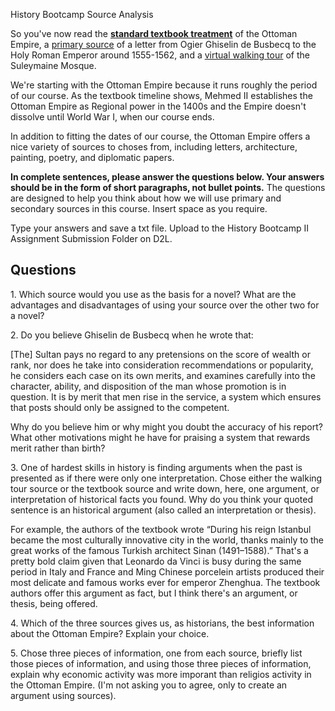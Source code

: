 History Bootcamp Source Analysis

So you've now read the [**standard textbook
treatment**](http://go.galegroup.com.ndcproxy.mnpals.net/ps/retrieve.do?inPS=true&prodId=GVRL&userGroupName=mnanorman&docId=GALE|CX2587300152&contentSegment=&searchId=R3&tabID=T003&resultListType=RESULT_LIST&currentPosition=4&searchResultsType=) of the Ottoman Empire, a [primary
source](http://www.fordham.edu/HALSAll/MOD/1555busbecq.asp) of a letter
from Ogier Ghiselin de Busbecq to the Holy Roman Emperor around 1555-1562, and a [virtual walking
tour](http://www.saudiaramcoworld.com/issue/200605/suleymaniye/default.htm)
of the Suleymaine Mosque.

We're starting with the Ottoman Empire because it runs roughly the
period of our course. As the textbook timeline shows, Mehmed II
establishes the Ottoman Empire as Regional power in the 1400s and the
Empire doesn't dissolve until World War I, when our course ends.

In addition to fitting the dates of our course, the Ottoman Empire
offers a nice variety of sources to choses from, including letters,
architecture, painting, poetry, and diplomatic papers.

**In complete sentences, please answer the questions below. Your answers
should be in the form of short paragraphs, not bullet points.** The
questions are designed to help you think about how we will use primary
and secondary sources in this course. Insert space as you require.

Type your answers and save a txt file. Upload to the History Bootcamp II Assignment Submission Folder on D2L. 

Questions
---------

1\. Which source would you use as the basis for a novel? What are the
advantages and disadvantages of using your source over the other two for
a novel?

2\. Do you believe Ghiselin de Busbecq when he wrote that:

\[The\] Sultan pays no regard to any pretensions on the score of wealth
or rank, nor does he take into consideration recommendations or
popularity, he considers each case on its own merits, and examines
carefully into the character, ability, and disposition of the man whose
promotion is in question. It is by merit that men rise in the service, a
system which ensures that posts should only be assigned to the
competent.

Why do you believe him or why might you doubt the accuracy of his
report? What other motivations might he have for praising a system that
rewards merit rather than birth?

3\. One of hardest skills in history is finding arguments when the past
is presented as if there were only one interpretation. Chose either the
walking tour source or the textbook source and write down, here, one
argument, or interpretation of historical facts you found. Why do you
think your quoted sentence is an historical argument (also called an
interpretation or thesis).

For example, the authors of the textbook wrote “During his reign
Istanbul became the most culturally innovative city in the world, thanks
mainly to the great works of the famous Turkish architect Sinan
(1491–1588).” That's a pretty bold claim given that Leonardo da Vinci is
busy during the same period in Italy and France and Ming Chinese
porcelein artists produced their most delicate and famous works ever for
emperor Zhenghua. The textbook authors offer this argument as fact, but
I think there's an argument, or thesis, being offered.

4\. Which of the three sources gives us, as historians, the best
information about the Ottoman Empire? Explain your choice.

5\. Chose three pieces of information, one from each source, briefly list
those pieces of information, and using those three pieces of
information, explain why economic activity was more imporant than
religios activity in the Ottoman Empire. (I'm not asking you to agree,
only to create an argument using sources).
